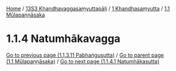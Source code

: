 
[Home](/) / [13S3 Khandhavaggasaṃyuttapāḷi](../../../13S3.md) / [1 Khandhasaṃyutta](../../1.md) / [1.1 Mūlapaṇṇāsaka](../1.1.md)

# 1.1.4 Natumhākavagga


[Go to previous page (1.1.3.11 Pabhaṅgusutta)](1.1.3/1.1.3.11.md) / [Go to parent page (1.1 Mūlapaṇṇāsaka)](../1.1.md) / [Go to next page (1.1.4.1 Natumhākasutta)](1.1.4/1.1.4.1.md)


